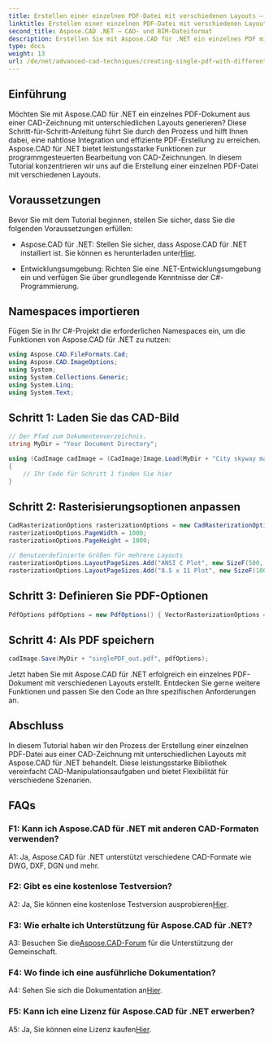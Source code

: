 ```yaml
---
title: Erstellen einer einzelnen PDF-Datei mit verschiedenen Layouts – Aspose.CAD-Handbuch
linktitle: Erstellen einer einzelnen PDF-Datei mit verschiedenen Layouts
second_title: Aspose.CAD .NET – CAD- und BIM-Dateiformat
description: Erstellen Sie mit Aspose.CAD für .NET ein einzelnes PDF mit verschiedenen Layouts. Befolgen Sie unsere Schritt-für-Schritt-Anleitung für eine nahtlose Integration und effiziente PDF-Generierung.
type: docs
weight: 13
url: /de/net/advanced-cad-techniques/creating-single-pdf-with-different-layouts/
---
```

## Einführung

Möchten Sie mit Aspose.CAD für .NET ein einzelnes PDF-Dokument aus einer CAD-Zeichnung mit unterschiedlichen Layouts generieren? Diese Schritt-für-Schritt-Anleitung führt Sie durch den Prozess und hilft Ihnen dabei, eine nahtlose Integration und effiziente PDF-Erstellung zu erreichen. Aspose.CAD für .NET bietet leistungsstarke Funktionen zur programmgesteuerten Bearbeitung von CAD-Zeichnungen. In diesem Tutorial konzentrieren wir uns auf die Erstellung einer einzelnen PDF-Datei mit verschiedenen Layouts.

## Voraussetzungen

Bevor Sie mit dem Tutorial beginnen, stellen Sie sicher, dass Sie die folgenden Voraussetzungen erfüllen:

-  Aspose.CAD für .NET: Stellen Sie sicher, dass Aspose.CAD für .NET installiert ist. Sie können es herunterladen unter[Hier](https://releases.aspose.com/cad/net/).

- Entwicklungsumgebung: Richten Sie eine .NET-Entwicklungsumgebung ein und verfügen Sie über grundlegende Kenntnisse der C#-Programmierung.

## Namespaces importieren

Fügen Sie in Ihr C#-Projekt die erforderlichen Namespaces ein, um die Funktionen von Aspose.CAD für .NET zu nutzen:

```csharp
using Aspose.CAD.FileFormats.Cad;
using Aspose.CAD.ImageOptions;
using System;
using System.Collections.Generic;
using System.Linq;
using System.Text;
```

## Schritt 1: Laden Sie das CAD-Bild

```csharp
// Der Pfad zum Dokumentenverzeichnis.
string MyDir = "Your Document Directory";

using (CadImage cadImage = (CadImage)Image.Load(MyDir + "City skyway map.dwg"))
{
    // Ihr Code für Schritt 1 finden Sie hier
}
```

## Schritt 2: Rasterisierungsoptionen anpassen

```csharp
CadRasterizationOptions rasterizationOptions = new CadRasterizationOptions();
rasterizationOptions.PageWidth = 1000;
rasterizationOptions.PageHeight = 1000;

// Benutzerdefinierte Größen für mehrere Layouts
rasterizationOptions.LayoutPageSizes.Add("ANSI C Plot", new SizeF(500, 1000));
rasterizationOptions.LayoutPageSizes.Add("8.5 x 11 Plot", new SizeF(1000, 100));
```

## Schritt 3: Definieren Sie PDF-Optionen

```csharp
PdfOptions pdfOptions = new PdfOptions() { VectorRasterizationOptions = rasterizationOptions };
```

## Schritt 4: Als PDF speichern

```csharp
cadImage.Save(MyDir + "singlePDF_out.pdf", pdfOptions);
```

Jetzt haben Sie mit Aspose.CAD für .NET erfolgreich ein einzelnes PDF-Dokument mit verschiedenen Layouts erstellt. Entdecken Sie gerne weitere Funktionen und passen Sie den Code an Ihre spezifischen Anforderungen an.

## Abschluss

In diesem Tutorial haben wir den Prozess der Erstellung einer einzelnen PDF-Datei aus einer CAD-Zeichnung mit unterschiedlichen Layouts mit Aspose.CAD für .NET behandelt. Diese leistungsstarke Bibliothek vereinfacht CAD-Manipulationsaufgaben und bietet Flexibilität für verschiedene Szenarien.

## FAQs

### F1: Kann ich Aspose.CAD für .NET mit anderen CAD-Formaten verwenden?

A1: Ja, Aspose.CAD für .NET unterstützt verschiedene CAD-Formate wie DWG, DXF, DGN und mehr.

### F2: Gibt es eine kostenlose Testversion?

 A2: Ja, Sie können eine kostenlose Testversion ausprobieren[Hier](https://releases.aspose.com/).

### F3: Wie erhalte ich Unterstützung für Aspose.CAD für .NET?

 A3: Besuchen Sie die[Aspose.CAD-Forum](https://forum.aspose.com/c/cad/19) für die Unterstützung der Gemeinschaft.

### F4: Wo finde ich eine ausführliche Dokumentation?

 A4: Sehen Sie sich die Dokumentation an[Hier](https://reference.aspose.com/cad/net/).

### F5: Kann ich eine Lizenz für Aspose.CAD für .NET erwerben?

 A5: Ja, Sie können eine Lizenz kaufen[Hier](https://purchase.aspose.com/buy).